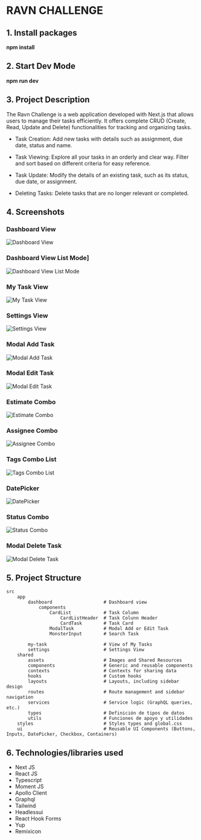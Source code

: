 
# RAVN CHALLENGE

## 1. Install packages
**npm install**


## 2. Start Dev Mode
**npm run dev**

## 3. Project Description

The Ravn Challenge is a web application developed with Next.js that allows users to manage their tasks efficiently. It offers complete CRUD (Create, Read, Update and Delete) functionalities for tracking and organizing tasks.

- Task Creation: Add new tasks with details such as assignment, due date, status and name.

- Task Viewing: Explore all your tasks in an orderly and clear way. Filter and sort based on different criteria for easy reference.

- Task Update: Modify the details of an existing task, such as its status, due date, or assignment.

- Deleting Tasks: Delete tasks that are no longer relevant or completed.

## 4. Screenshots

### Dashboard View
![Dashboard View](https://i.imgur.com/wzUaqyc.png)

### Dashboard View List Mode]
![Dashboard View List Mode](https://i.imgur.com/31SXjIB.png)

### My Task View
![My Task View](https://i.imgur.com/zEW7ITw.png)

### Settings View
![Settings View](https://i.imgur.com/KohiYAI.png)

### Modal Add Task
![Modal Add Task](https://i.imgur.com/YNVqWGO.png)

### Modal Edit Task
![Modal Edit Task](https://i.imgur.com/wW4DFC6.png)

### Estimate Combo
![Estimate Combo](https://i.imgur.com/ZOqYgtw.png)

### Assignee Combo
![Assignee Combo](https://i.imgur.com/CMunhv9.png)

### Tags Combo List
![Tags Combo List](https://i.imgur.com/p0PSkxC.png)

### DatePicker
![DatePicker](https://i.imgur.com/AXtbpBq.png)

### Status Combo
![Status Combo](https://i.imgur.com/be8aYPm.png)

### Modal Delete Task
![Modal Delete Task](https://i.imgur.com/NuKsj51.png)


## 5. Project Structure

    src
        app
            dashboard                   # Dashboard view
                components        
                    CardList            # Task Column
                        CardListHeader  # Task Colunn Header
                        CardTask        # Task Card
                    ModalTask           # Modal Add or Edit Task
                    MonsterInput        # Search Task

            my-task                     # View of My Tasks
            settings                    # Settings View
        shared
            assets                      # Images and Shared Resources
            components                  # Generic and reusable components
            contexts                    # Contexts for sharing data
            hooks                       # Custom hooks
            layouts                     # Layouts, including sidebar design
            routes                      # Route management and sidebar navigation
            services                    # Service logic (GraphQL queries, etc.)
            types                       # Definición de tipos de datos
            utils                       # Funciones de apoyo y utilidades
        styles                          # Styles types and global.css
        ui                              # Reusable UI Components (Buttons, Inputs, DatePicker, Checkbox, Containers)

## 6. Technologies/libraries used

- Next JS
- React JS
- Typescript
- Moment JS
- Apollo Client
- Graphql
- Tailwind
- Headlessui
- React Hook Forms
- Yup
- Remixicon


